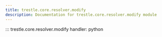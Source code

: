 ```yaml
---
title: trestle.core.resolver.modify
description: Documentation for trestle.core.resolver.modify module
---
```

::: trestle.core.resolver.modify
handler: python
